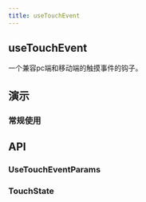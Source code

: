 ```yaml
---
title: useTouchEvent
---
```


## useTouchEvent

一个兼容pc端和移动端的触摸事件的钩子。

## 演示

### 常规使用

<code src="../../example/hooks/useTouchEvent/default.tsx"></code>

## API

### UseTouchEventParams

<API id="UseTouchEventParamsMd" />

### TouchState

<API id="UseTouchStateMd" />